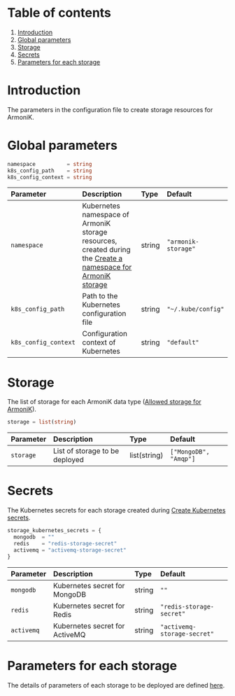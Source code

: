 # Table of contents

1. [Introduction](#Introduction)
2. [Global parameters](#global-parameters)
3. [Storage](#storage)
4. [Secrets](#secrets)
5. [Parameters for each storage](#parameters-for-each-storage)

# Introduction

The parameters in the configuration file to create storage resources for ArmoniK.

# Global parameters

```terraform
namespace          = string
k8s_config_path    = string
k8s_config_context = string
```

| Parameter             | Description | Type | Default |
|:----------------------|:------------|:-----|:--------|
| `namespace`           | Kubernetes namespace of ArmoniK storage resources, created during the [Create a namespace for ArmoniK storage](../../storage/onpremise/README.md) | string | `"armonik-storage"`        |
| `k8s_config_path`     | Path to the Kubernetes configuration file                                                                             | string | `"~/.kube/config"` |
| `k8s_config_context`  | Configuration context of Kubernetes                                                                                   | string | `"default"`        |

# Storage

The list of storage for each ArmoniK data
type ([Allowed storage for ArmoniK](../../modules/needed-storage/storage_for_each_armonik_data.tf)).

```terraform
storage = list(string)
```

| Parameter             | Description | Type | Default |
|:----------------------|:------------|:-----|:--------|
| `storage` | List of storage to be deployed | list(string) | `["MongoDB", "Amqp"]` |

# Secrets

The Kubernetes secrets for each storage created during [Create Kubernetes secrets](../../storage/onpremise/README.md).

```terraform
storage_kubernetes_secrets = {
  mongodb  = ""
  redis    = "redis-storage-secret"
  activemq = "activemq-storage-secret"
}
```

| Parameter             | Description | Type | Default |
|:----------------------|:------------|:-----|:--------|
| `mongodb` | Kubernetes secret for MongoDB | string | `""` |
| `redis` | Kubernetes secret for Redis | string | `"redis-storage-secret"` |
| `activemq` | Kubernetes secret for ActiveMQ | string | `"activemq-storage-secret"` |

# Parameters for each storage

The details of parameters of each storage to be deployed are defined [here](../../modules/storage/README.md).


